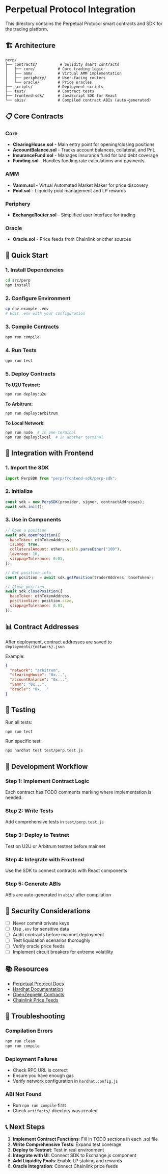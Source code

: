 # Perpetual Protocol Integration

This directory contains the Perpetual Protocol smart contracts and SDK for the trading platform.

## 🏗️ Architecture

```
perp/
├── contracts/          # Solidity smart contracts
│   ├── core/          # Core trading logic
│   ├── amm/           # Virtual AMM implementation
│   ├── periphery/     # User-facing routers
│   └── oracle/        # Price oracles
├── scripts/           # Deployment scripts
├── test/              # Contract tests
├── frontend-sdk/      # JavaScript SDK for React
└── abis/              # Compiled contract ABIs (auto-generated)
```

## 📋 Core Contracts

### Core

- **ClearingHouse.sol** - Main entry point for opening/closing positions
- **AccountBalance.sol** - Tracks account balances, collateral, and PnL
- **InsuranceFund.sol** - Manages insurance fund for bad debt coverage
- **Funding.sol** - Handles funding rate calculations and payments

### AMM

- **Vamm.sol** - Virtual Automated Market Maker for price discovery
- **Pool.sol** - Liquidity pool management and LP rewards

### Periphery

- **ExchangeRouter.sol** - Simplified user interface for trading

### Oracle

- **Oracle.sol** - Price feeds from Chainlink or other sources

## 🚀 Quick Start

### 1. Install Dependencies

```bash
cd src/perp
npm install
```

### 2. Configure Environment

```bash
cp env.example .env
# Edit .env with your configuration
```

### 3. Compile Contracts

```bash
npm run compile
```

### 4. Run Tests

```bash
npm run test
```

### 5. Deploy Contracts

**To U2U Testnet:**

```bash
npm run deploy:u2u
```

**To Arbitrum:**

```bash
npm run deploy:arbitrum
```

**To Local Network:**

```bash
npm run node  # In one terminal
npm run deploy:local  # In another terminal
```

## 🔧 Integration with Frontend

### 1. Import the SDK

```javascript
import PerpSDK from "perp/frontend-sdk/perp-sdk";
```

### 2. Initialize

```javascript
const sdk = new PerpSDK(provider, signer, contractAddresses);
await sdk.init();
```

### 3. Use in Components

```javascript
// Open a position
await sdk.openPosition({
  baseToken: ethTokenAddress,
  isLong: true,
  collateralAmount: ethers.utils.parseEther("100"),
  leverage: 10,
  slippageTolerance: 0.01,
});

// Get position info
const position = await sdk.getPosition(traderAddress, baseToken);

// Close position
await sdk.closePosition({
  baseToken: ethTokenAddress,
  positionSize: position.size,
  slippageTolerance: 0.01,
});
```

## 📊 Contract Addresses

After deployment, contract addresses are saved to `deployments/{network}.json`

Example:

```json
{
  "network": "arbitrum",
  "clearingHouse": "0x...",
  "accountBalance": "0x...",
  "vamm": "0x...",
  "oracle": "0x..."
}
```

## 🧪 Testing

Run all tests:

```bash
npm run test
```

Run specific test:

```bash
npx hardhat test test/perp.test.js
```

## 📝 Development Workflow

### Step 1: Implement Contract Logic

Each contract has TODO comments marking where implementation is needed.

### Step 2: Write Tests

Add comprehensive tests in `test/perp.test.js`

### Step 3: Deploy to Testnet

Test on U2U or Arbitrum testnet before mainnet

### Step 4: Integrate with Frontend

Use the SDK to connect contracts with React components

### Step 5: Generate ABIs

ABIs are auto-generated in `abis/` after compilation

## 🔐 Security Considerations

- [ ] Never commit private keys
- [ ] Use `.env` for sensitive data
- [ ] Audit contracts before mainnet deployment
- [ ] Test liquidation scenarios thoroughly
- [ ] Verify oracle price feeds
- [ ] Implement circuit breakers for extreme volatility

## 📚 Resources

- [Perpetual Protocol Docs](https://docs.perp.com/)
- [Hardhat Documentation](https://hardhat.org/docs)
- [OpenZeppelin Contracts](https://docs.openzeppelin.com/contracts)
- [Chainlink Price Feeds](https://docs.chain.link/data-feeds)

## 🐛 Troubleshooting

### Compilation Errors

```bash
npm run clean
npm run compile
```

### Deployment Failures

- Check RPC URL is correct
- Ensure you have enough gas
- Verify network configuration in `hardhat.config.js`

### ABI Not Found

- Run `npm run compile` first
- Check `artifacts/` directory was created

## 📞 Next Steps

1. **Implement Contract Functions**: Fill in TODO sections in each .sol file
2. **Write Comprehensive Tests**: Expand test coverage
3. **Deploy to Testnet**: Test in real environment
4. **Integrate with UI**: Connect SDK to Exchange.js component
5. **Add Liquidity Pools**: Enable LP staking and rewards
6. **Oracle Integration**: Connect Chainlink price feeds

